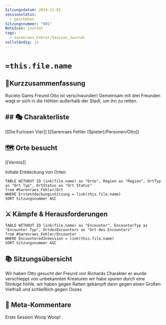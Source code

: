 ```yaml
---
Sitzungsdatum: 2024-11-02
sessionstatus:
  - geschehen
Sitzungsnummer: "001"
NoteIcon: journal
tags:
  - Sarenraes_Fehler/Session_Journal
vollständig: ja
---
```

# `=this.file.name`
## 📜Kurzzusammenfassung
Rucielo Gams Freund Otto ist verschwunden! Gemeinsam mit drei Freunden wagt er sich in die Höhlen außerhalb der Stadt, um ihn zu retten.

## ## 🎭 Charakterliste 
[[Die Furiosen Vier]]
[[Sarenraes Fehler (Spieler)/Personen/Otto]]

## 🗺️ Orte besucht
[[Vermis]]

Initiale Entdeckung von Orten
```dataview
TABLE WITHOUT ID link(file.name) as "Orte", Region as "Region", OrtTyp as "Ort Typ", OrtStatus as "Ort Status" 
from #Sarenraes_Fehler/Ort  
WHERE ErstentdeckunginSitzung = link(this.file.name)
SORT Sitzungsnummer ASC
```

## ⚔️ Kämpfe & Herausforderungen
```dataview
TABLE WITHOUT ID link(file.name) as "Encounter", EncounterTyp as "Encounter Typ", OrtdesEncounters as "Ort des Encounters"
from #Sarenraes_Fehler/Encounter   
WHERE EncounteredInSession = link(this.file.name)
SORT Sitzungsnummer ASC
```

## 📚 Sitzungsübersicht
Wir haben Otto gesucht der Freund von Richards Charakter er wurde verschleppt von unbekannten Kreaturen wir habe spuren durch eine Stinkige höhle. wir haben gegen Ratten gekämpft dann gegen einen Großen Vielfraß und schließlich gegen Oozes

## 🎲 Meta-Kommentare
Erste Session Woop Woop!